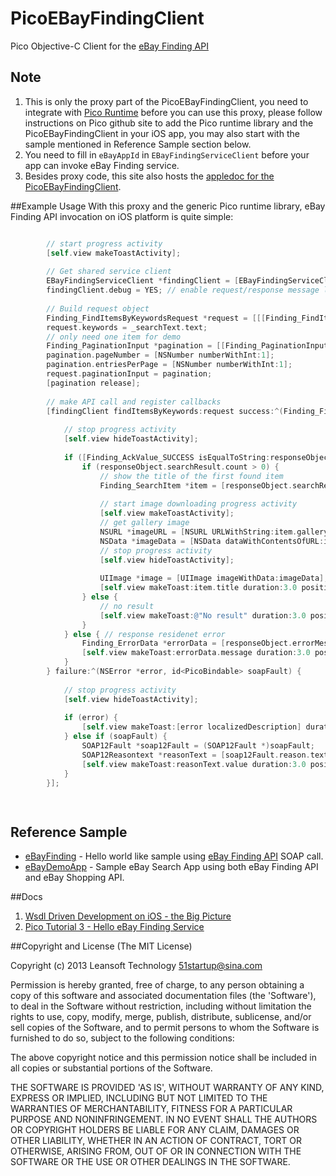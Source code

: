 PicoEBayFindingClient
=====================

Pico Objective-C Client for the [eBay Finding API](https://www.x.com/developers/ebay/products/finding-api)


## Note
1. This is only the proxy part of the PicoEBayFindingClient, you need to integrate with [Pico Runtime](https://github.com/bulldog2011/pico) before you can use this proxy, please follow instructions on Pico github site to add the Pico runtime library and the PicoEBayFindingClient in your iOS app, you may also start with the sample mentioned in Reference Sample section below. 
2. You need to fill in `eBayAppId` in `EBayFindingServiceClient` before your app can invoke eBay Finding service.
3. Besides proxy code, this site also hosts the [appledoc for the PicoEBayFindingClient](http://bulldog2011.github.com/PicoEBayFindingClient/).


##Example Usage
With this proxy and the generic Pico runtime library, eBay Finding API invocation on iOS platform is quite simple:

``` objective-c

        // start progress activity
        [self.view makeToastActivity];
        
        // Get shared service client
        EBayFindingServiceClient *findingClient = [EBayFindingServiceClient sharedClient];
        findingClient.debug = YES; // enable request/response message logging
        
        // Build request object
        Finding_FindItemsByKeywordsRequest *request = [[[Finding_FindItemsByKeywordsRequest alloc] init] autorelease];
        request.keywords = _searchText.text;
        // only need one item for demo
        Finding_PaginationInput *pagination = [[Finding_PaginationInput alloc] init];
        pagination.pageNumber = [NSNumber numberWithInt:1];
        pagination.entriesPerPage = [NSNumber numberWithInt:1];
        request.paginationInput = pagination;
        [pagination release];
        
        // make API call and register callbacks
        [findingClient findItemsByKeywords:request success:^(Finding_FindItemsByKeywordsResponse *responseObject) {
            
            // stop progress activity
            [self.view hideToastActivity];
            
            if ([Finding_AckValue_SUCCESS isEqualToString:responseObject.ack]) {
                if (responseObject.searchResult.count > 0) {
                    // show the title of the first found item
                    Finding_SearchItem *item = [responseObject.searchResult.item objectAtIndex:0];
                    
                    // start image downloading progress activity
                    [self.view makeToastActivity];
                    // get gallery image
                    NSURL *imageURL = [NSURL URLWithString:item.galleryURL];
                    NSData *imageData = [NSData dataWithContentsOfURL:imageURL];
                    // stop progress activity
                    [self.view hideToastActivity];
                    
                    UIImage *image = [UIImage imageWithData:imageData];
                    [self.view makeToast:item.title duration:3.0 position:@"center" title:@"Success" image:image];
                } else {
                    // no result
                    [self.view makeToast:@"No result" duration:3.0 position:@"center"];
                }
            } else { // response residenet error
                Finding_ErrorData *errorData = [responseObject.errorMessage.error objectAtIndex:0];
                [self.view makeToast:errorData.message duration:3.0 position:@"center" title:@"Error"];
            }
        } failure:^(NSError *error, id<PicoBindable> soapFault) {
            
            // stop progress activity
            [self.view hideToastActivity];
            
            if (error) {
                [self.view makeToast:[error localizedDescription] duration:3.0 position:@"center" title:@"Error"];
            } else if (soapFault) {
                SOAP12Fault *soap12Fault = (SOAP12Fault *)soapFault;
                SOAP12Reasontext *reasonText = [soap12Fault.reason.text objectAtIndex:0];
                [self.view makeToast:reasonText.value duration:3.0 position:@"center" title:@"SOAP Fault"];
            }
        }];

        
```

## Reference Sample 

* [eBayFinding](https://github.com/bulldog2011/pico/tree/master/Examples/eBayFinding) - Hello world like sample using [eBay Finding API](https://www.x.com/developers/ebay/products/finding-api) SOAP call.
* [eBayDemoApp](https://github.com/bulldog2011/pico/tree/master/Examples/eBayDemoApp) - Sample eBay Search App using both eBay Finding API and eBay Shopping API.

##Docs
1. [Wsdl Driven Development on iOS - the Big Picture](http://bulldog2011.github.com/blog/2013/03/25/wsdl-driven-development-on-ios-the-big-picture/)
2. [Pico Tutorial 3 - Hello eBay Finding Service](http://bulldog2011.github.com/blog/2013/03/29/pico-tutorial-3-hello-ebay-finding/)


##Copyright and License
(The MIT License)

Copyright (c) 2013 Leansoft Technology <51startup@sina.com>

Permission is hereby granted, free of charge, to any person obtaining a copy of this software and associated documentation files (the 'Software'), to deal in the Software without restriction, including without limitation the rights to use, copy, modify, merge, publish, distribute, sublicense, and/or sell copies of the Software, and to permit persons to whom the Software is furnished to do so, subject to the following conditions:

The above copyright notice and this permission notice shall be included in all copies or substantial portions of the Software.

THE SOFTWARE IS PROVIDED 'AS IS', WITHOUT WARRANTY OF ANY KIND, EXPRESS OR IMPLIED, INCLUDING BUT NOT LIMITED TO THE WARRANTIES OF MERCHANTABILITY, FITNESS FOR A PARTICULAR PURPOSE AND NONINFRINGEMENT. IN NO EVENT SHALL THE AUTHORS OR COPYRIGHT HOLDERS BE LIABLE FOR ANY CLAIM, DAMAGES OR OTHER LIABILITY, WHETHER IN AN ACTION OF CONTRACT, TORT OR OTHERWISE, ARISING FROM, OUT OF OR IN CONNECTION WITH THE SOFTWARE OR THE USE OR OTHER DEALINGS IN THE SOFTWARE. 